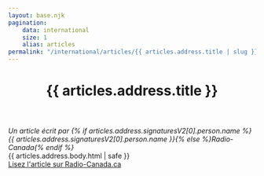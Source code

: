```yaml
---
layout: base.njk
pagination:
    data: international
    size: 1
    alias: articles
permalink: "/international/articles/{{ articles.address.title | slug }}/"
---
```

<header>
  <h1>{{ articles.address.title }}</h1>
</header>
<main>
<address>Un article écrit par {% if articles.address.signaturesV2[0].person.name %}{{ articles.address.signaturesV2[0].person.name }}{% else %}Radio-Canada{% endif %}</address>
  <article>
    {{ articles.address.body.html | safe }}
  </article>
  <aside><a href="{{ articles.address.canonicalWebLink.href | safe }}">Lisez l'article sur Radio-Canada.ca</a></aside>
</main>